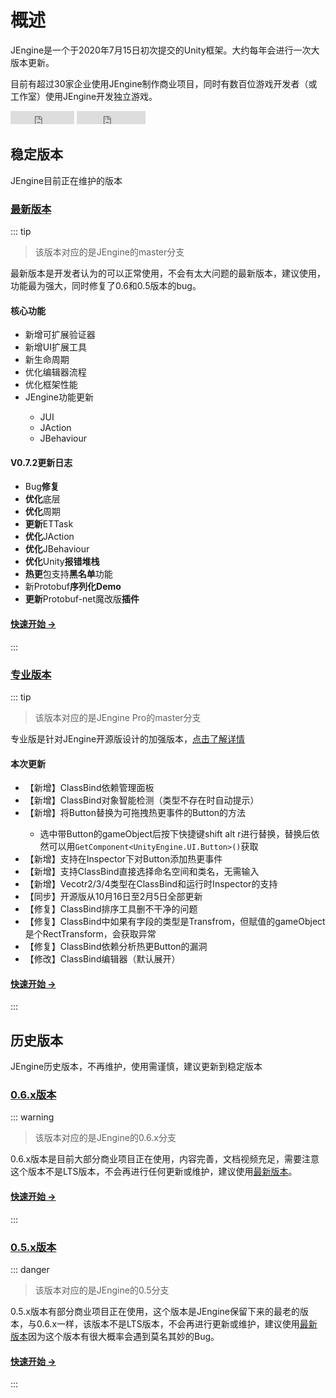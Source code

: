 # 概述

JEngine是一个于2020年7月15日初次提交的Unity框架。大约每年会进行一次大版本更新。

目前有超过30家企业使用JEngine制作商业项目，同时有数百位游戏开发者（或工作室）使用JEngine开发独立游戏。

<ul style="list-style:none;padding:0">
  <li style="display:inline-block">
    <iframe src="https://ghbtns.com/github-btn.html?user=JasonXuDeveloper&amp;repo=JEngine&amp;type=star&amp;count=true" frameborder="0" scrolling="0" width="102px" height="21px"></iframe>
  </li>
  <li style="display:inline-block">
    <iframe src="https://ghbtns.com/github-btn.html?user=JasonXuDeveloper&amp;repo=JEngine&amp;type=fork&amp;count=true" frameborder="0" scrolling="0" width="110px" height="21px"></iframe>
  </li>
</ul>


## 稳定版本

JEngine目前正在维护的版本



### [最新版本](/zh/documents/0.7/) <Badge type="tip" text="v0.7.x" vertical="middle" />

::: tip 

> 该版本对应的是JEngine的master分支

最新版本是开发者认为的可以正常使用，不会有太大问题的最新版本，建议使用，功能最为强大，同时修复了0.6和0.5版本的bug。

#### 核心功能

- 新增可扩展验证器 <Badge type="tip" text="新功能" vertical="middle" />
- 新增UI扩展工具 <Badge type="tip" text="新功能" vertical="middle" />
- 新生命周期 <Badge type="tip" text="新功能" vertical="middle" />
- 优化编辑器流程  <Badge type="warning" text="优化功能" vertical="middle" />
- 优化框架性能  <Badge type="warning" text="优化功能" vertical="middle" />
- JEngine功能更新  <Badge type="warning" text="优化功能" vertical="middle" />
  -  JUI
  -  JAction
  -  JBehaviour

#### V0.7.2更新日志

- Bug**修复**
- **优化**底层
- **优化**周期
- **更新**ETTask
- **优化**JAction
- **优化**JBehaviour
- **优化**Unity**报错堆栈**
- **热更**包支持**黑名单**功能
- 新Protobuf**序列化Demo**
- **更新**Protobuf-net魔改版**插件**

#### [快速开始 →](/zh/documents/0.7/)

:::



### [专业版本](/zh/documents/pro/) <Badge type="tip" text="PRO v1.2" vertical="middle" />

::: tip 

> 该版本对应的是JEngine Pro的master分支

专业版是针对JEngine开源版设计的加强版本，[点击了解详情](/zh/pro/)

#### 本次更新

- 【新增】ClassBind依赖管理面板 <Badge type="tip" text="新功能" vertical="middle" />
- 【新增】ClassBind对象智能检测（类型不存在时自动提示） <Badge type="tip" text="新功能" vertical="middle" />
- 【新增】将Button替换为可拖拽热更事件的Button的方法 <Badge type="tip" text="新功能" vertical="middle" />
  - 选中带Button的gameObject后按下快捷键shift alt r进行替换，替换后依然可以用`GetComponent<UnityEngine.UI.Button>()`获取
- 【新增】支持在Inspector下对Button添加热更事件 <Badge type="tip" text="新功能" vertical="middle" />
- 【新增】支持ClassBind直接选择命名空间和类名，无需输入 <Badge type="tip" text="新功能" vertical="middle" />
- 【新增】Vecotr2/3/4类型在ClassBind和运行时Inspector的支持 <Badge type="tip" text="新功能" vertical="middle" />
- 【同步】开源版从10月16日至2月5日全部更新 <Badge type="warning" text="同步功能" vertical="middle" />
- 【修复】ClassBind排序工具删不干净的问题<Badge type="danger" text="修复功能" vertical="middle" />
- 【修复】ClassBind中如果有字段的类型是Transfrom，但赋值的gameObject是个RectTransform，会获取异常<Badge type="danger" text="修复功能" vertical="middle" />
- 【修复】ClassBind依赖分析热更Button的漏洞<Badge type="danger" text="修复功能" vertical="middle" />
- 【修改】ClassBind编辑器（默认展开）<Badge type="danger" text="微调功能" vertical="middle" />

#### [快速开始 →](/zh/documents/pro/)

:::



## 历史版本

JEngine历史版本，不再维护，使用需谨慎，建议更新到稳定版本



### [0.6.x版本](/zh/documents/0.6/) <Badge type="warning" text="v0.6.x" vertical="middle" />
::: warning
> 该版本对应的是JEngine的0.6.x分支

0.6.x版本是目前大部分商业项目正在使用，内容完善，文档视频充足，需要注意这个版本不是LTS版本，不会再进行任何更新或维护，建议使用[最新版本](#最新版本)。

#### [快速开始 →](/zh/documents/0.6/)

:::

### [0.5.x版本](/zh/documents/0.5/) <Badge type="danger" text="v0.5.x" vertical="middle" />
::: danger
> 该版本对应的是JEngine的0.5分支

0.5.x版本有部分商业项目正在使用，这个版本是JEngine保留下来的最老的版本，与0.6.x一样，该版本不是LTS版本，不会再进行更新或维护，建议使用[最新版本](#最新版本)因为这个版本有很大概率会遇到莫名其妙的Bug。

#### [快速开始 →](/documents/0.5/)

:::